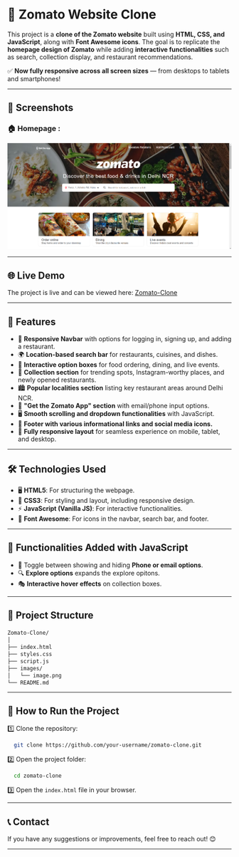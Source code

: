 # 🍕 Zomato Website Clone

This project is a **clone of the Zomato website** built using **HTML, CSS, and JavaScript**, along with **Font Awesome icons**. The goal is to replicate the **homepage design of Zomato** while adding **interactive functionalities** such as search, collection display, and restaurant recommendations.

✅ **Now fully responsive across all screen sizes** — from desktops to tablets and smartphones!

---

## 📸 Screenshots

### 🏠 Homepage :

![Homepage Screenshot](images/image.png)

---

## 🌐 Live Demo  

The project is live and can be viewed here: [Zomato-Clone](https://clone-website-green.vercel.app/)  

---

## 🚀 Features

- 🎯 **Responsive Navbar** with options for logging in, signing up, and adding a restaurant.
- 🌍 **Location-based search bar** for restaurants, cuisines, and dishes.
- 🍔 **Interactive option boxes** for food ordering, dining, and live events.
- 📌 **Collection section** for trending spots, Instagram-worthy places, and newly opened restaurants.
- 🏙️ **Popular localities section** listing key restaurant areas around Delhi NCR.
- 📱 **"Get the Zomato App" section** with email/phone input options.
- 🖥️ **Smooth scrolling and dropdown functionalities** with JavaScript.
- 📎 **Footer with various informational links and social media icons.**
- 📱 **Fully responsive layout** for seamless experience on mobile, tablet, and desktop.

---


## 🛠️ Technologies Used

- 🖥️ **HTML5**: For structuring the webpage.
- 🎨 **CSS3**: For styling and layout, including responsive design.
- ⚡ **JavaScript (Vanilla JS)**: For interactive functionalities.
- 🌟 **Font Awesome**: For icons in the navbar, search bar, and footer.

---

## 🎯 Functionalities Added with JavaScript

- 📍 Toggle between showing and hiding **Phone or email options**.
- 🔍 **Explore options** expands the explore opitons.
- 🎭 **Interactive hover effects** on collection boxes.

---

## 📂 Project Structure

```
Zomato-Clone/
│
├── index.html
├── styles.css
├── script.js
├── images/
│   └── image.png
└── README.md
```

---

## 🎯 How to Run the Project

1️⃣ Clone the repository:
```bash
  git clone https://github.com/your-username/zomato-clone.git
```

2️⃣ Open the project folder:
```bash
  cd zomato-clone
```

3️⃣ Open the `index.html` file in your browser.

---

## 📞 Contact

If you have any suggestions or improvements, feel free to reach out! 😊

---

